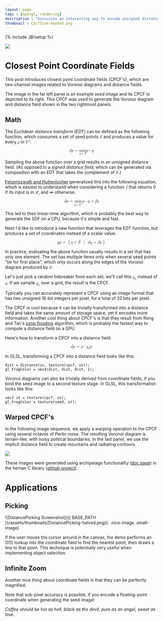 ```yaml
---
layout: page
tags : [opengl, rendering]
description : "Discusses an interesting way to encode unsigned distance."
thumbnail : CpcfIcon-masked.png
---
```

{% include JB/setup %}

<a href="{{ ASSET_PATH }}/figures/CpcfHeader.png">
<img src="{{ ASSET_PATH }}/thumbnails/CpcfHeader.png" class="nice-image">
</a>

<!--
    post should mention heman for CPU-based...
    mention this post in your old post
-->

# Closest Point Coordinate Fields

This post introduces closest point coordinate fields (CPCF's), which are two-channel images related to Voronoi diagrams and distance fields.

<!--CPCF's are useful for pick sheets and map coloration, and might have applications in path planning, collision detection, and rendering that I don't know about yet.-->
The image in the far left panel is an example _seed image_ and its CPCF is depicted to its right.  This CPCF was used to generate the Voronoi diagram and distance field shown in the two rightmost panels.

## Math

The _Euclidean distance transform_ (EDT) can be defined as the following function, which consumes a set of seed points <math><mi>&#x1D4AE;</mi></math> and produces a value for every <math><mi>p</mi></math> in <math><msup><mi>&#x211D;</mi><mi>2</mi></msup></math>:

<math display="block">
    <mi>d</mi>
    <mfenced>
        <mi>p</mi>
    </mfenced>
    <mo>=</mo>
    <munder>
        <mi>min</mi>
        <mrow>
            <mi>q</mi>
            <mo>&#x2208;</mo>
            <mi>&#x1D4AE;</mi>
        </mrow>
    </munder>
    <mfenced open="&#x2225;" close="&#x2225;" separators="">
        <mi>p</mi><mo>-</mo><mi>q</mi>
    </mfenced>
</math>

Sampling the above function over a grid results in an unsigned distance field.  (As opposed to a _signed distance field_, which can be generated via composition with an EDT that takes the complement of <math><mi>&#x1D4AE;</mi></math>.)

[Felzenszwalb and Huttenlocher](http://cs.brown.edu/~pff/dt/index.html) generalized this into the following equation, which is easiest to understand when considering a function <math><mi>f</mi></math> that returns 0 if its input is in  &#x1D4AE;, and &#x221E; otherwise.

<math display="block">
<mrow>
<mi>d</mi>
<mfenced>
    <mi>p</mi>
</mfenced>
<mo>=</mo>
<munder>
    <mi>min</mi>
    <mrow>
        <mi>q</mi>
        <mo>&#x2208;</mo>
        <msup><mi>&#x211D;</mi><mi>2</mi></msup>
    </mrow>
</munder>
<mfenced>
  <mrow>
    <mfenced open="&#x2225;" close="&#x2225;" separators="">
        <mi>p</mi><mo>-</mo><mi>q</mi>
    </mfenced>
    <mo>+</mo>
    <mi>f</mi>
    <mfenced>
        <mi>q</mi>
    </mfenced>
  </mrow>
</mfenced>
</mrow>
</math>

This led to their linear-time algorithm, which is probably the best way to generate the SDF on a CPU, because it's simple and fast.

Next I'd like to introduce a new function that leverages the EDT function, but produces a set of coordinates instead of a scalar value:

<math display="block">
    <mi>g</mi><mfenced><mi>p</mi></mfenced>
    <mo>=</mo>
    <mo>{</mo>
    <mi>q</mi>
    <mo>&#x2208;</mo>
    <mi>&#x1D4AE;</mi>
    <mspace depth="0.5ex" height="0.5ex" width="1ex">
    </mspace>
    <mo>|</mo>
    <mspace depth="0.5ex" height="0.5ex" width="1ex">
    </mspace>
    <mi>d</mi><mfenced><mi>q</mi></mfenced>
    <mo>=</mo>
    <mi>d</mi><mfenced><mi>p</mi></mfenced>
    <mo>}</mo>
</math>

In practice, evaluating the above function usually results in a set that has only one element.  The set has multiple items only when several seed points "tie for first place", which only occurs along the edges of the Voronoi diagram produced by <math><mi>&#x1D4AE;</mi></math>.

Let's just pick a random tiebreaker from each set; we'll call this <math><msub><mi>g</mi><mn>0</mn></msub></math> instead of <math><mi>g</mi></math>.  If we sample <math><msub><mi>g</mi><mn>0</mn></msub></math> over a grid, the result is the CPCF.

Typically you can accurately represent a CPCF using an image format that has two unsigned 16-bit integers per pixel, for a total of 32 bits per pixel.

The CPCF is cool because it can be trivially transformed into a distance field and takes the same amount of storage space, yet it encodes more information.  Another cool thing about CPCF's is that they result from Rong and Tan's [jump flooding](https://sites.google.com/site/rongguodong/) algorithm, which is probably the fastest way to compute a distance field on a GPU.

Here's how to transform a CPCF into a distance field:

<math display="block">
    <mi>d</mi><mfenced><mi>p</mi></mfenced>
    <mo>=</mo>
    <mfenced open="&#x2225;" close="&#x2225;" separators="">
        <mi>p</mi>
        <mo>-</mo>
        <msub><mi>g</mi><mn>0</mn></msub>
        <mfenced><mi>p</mi></mfenced>
    </mfenced>
</math>

In GLSL, transforming a CPCF into a distance field looks like this:

    dist = distance(uv, texture(cpcf, uv));
    gl_FragColor = vec4(dist, dist, dist, 1);

Voronoi diagrams can also be trivially derived from coordinate fields, if you bind the seed image to a second texture stage.  In GLSL, this transformation looks like this:

    vec2 st = texture(cpcf, uv);
    gl_FragColor = texture(seed, st);

## Warped CPCF's

In the following image sequence, we apply a warping operation to the CPCF using several octaves of Perlin noise.  The resulting Voronoi diagram is terrain-like, with noisy political boundaries.  In the last panel, we use the implicit distance field to create mountains and radiating contours.

<a href="{{ ASSET_PATH }}/figures/CpcfNoisy.png">
<img src="{{ ASSET_PATH }}/thumbnails/CpcfNoisy.png" class="nice-image">
</a>

These images were generated using archipelago functionality ([doc page](http://heman.readthedocs.org/en/latest/generate.html#archipelagos)) in the heman C library ([github project](https://github.com/prideout/heman)).

<!--
We use some of the techniques in this post to generate the maps at [mappable.com](http://mappable.com), which you should definitely check out if you're into music!
-->

# Applications

## Picking

![DistancePicking Screenshot]({{ BASE_PATH }}/assets/thumbnails/DistancePicking-halved.png){: .nice-image .small-image}

If the user moves the cursor around in the canvas, the demo performs an O(1) lookup into the coordinate field to find the nearest point, then draws a line to that point.  This technique is potentially very useful when implementing object selection.

## Infinite Zoom

Another nice thing about coordinate fields is that they can be perfectly magnified.

Note that sub-pixel accuracy is possible, if you encode a floating-point coordinate when generating the seed image!

<i>Coffee should be hot as hell, black as the devil, pure as an angel, sweet as love.</i>
